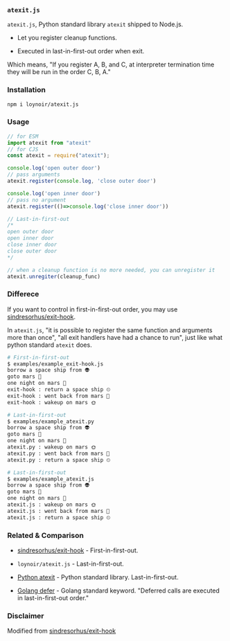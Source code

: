 ### `atexit.js`

`atexit.js`, Python standard library `atexit` shipped to Node.js.

- Let you register cleanup functions.

- Executed in last-in-first-out order when exit.
  
Which means, "If you register A, B, and C, at interpreter termination time they will be run in the order C, B, A."

### Installation
```sh
npm i loynoir/atexit.js
```

### Usage
```js
// for ESM
import atexit from "atexit"
// for CJS
const atexit = require("atexit");
```

```js
console.log('open outer door')
// pass arguments
atexit.register(console.log, 'close outer door')

console.log('open inner door')
// pass no argument
atexit.register(()=>console.log('close inner door'))

// Last-in-first-out
/*
open outer door
open inner door
close inner door
close outer door
*/
```

```js
// when a cleanup function is no more needed, you can unregister it
atexit.unregiter(cleanup_func)
```


### Differece

If you want to control in first-in-first-out order, you may use [sindresorhus/exit-hook](https://www.npmjs.com/package/exit-hook).

In `atexit.js`, "it is possible to register the same function and arguments more than once", "all exit handlers have had a chance to run", just like what python standard `atexit` does.

```sh
# First-in-first-out
$ examples/example_exit-hook.js
borrow a space ship from 👽
goto mars 🚀
one night on mars 🌙
exit-hook : return a space ship ⏲
exit-hook : went back from mars 👋
exit-hook : wakeup on mars 🌞

# Last-in-first-out
$ examples/example_atexit.py
borrow a space ship from 👽
goto mars 🚀
one night on mars 🌙
atexit.py : wakeup on mars 🌞
atexit.py : went back from mars 👋
atexit.py : return a space ship ⏲

# Last-in-first-out
$ examples/example_atexit.js
borrow a space ship from 👽
goto mars 🚀
one night on mars 🌙
atexit.js : wakeup on mars 🌞
atexit.js : went back from mars 👋
atexit.js : return a space ship ⏲
```

### Related & Comparison

- [sindresorhus/exit-hook](https://www.npmjs.com/package/exit-hook) - First-in-first-out.

- `loynoir/atexit.js` - Last-in-first-out.

- [Python atexit](https://docs.python.org/3/library/atexit.html) - Python standard library. Last-in-first-out.

- [Golang defer](https://tour.golang.org/flowcontrol/13) - Golang standard keyword. "Deferred calls are executed in last-in-first-out order."


### Disclaimer

Modified from [sindresorhus/exit-hook](https://www.npmjs.com/package/exit-hook)